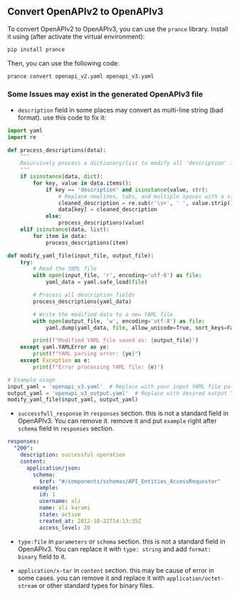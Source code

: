 ## Convert OpenAPIv2 to OpenAPIv3

To convert OpenAPIv2 to OpenAPIv3, you can use the `prance` library. Install it using (after activate the virtual environment):

```bash
pip install prance
```

Then, you can use the following code:

```bash
prance convert openapi_v2.yaml openapi_v3.yaml
```

### Some Issues may exist in the generated OpenAPIv3 file

- `description` field in some places may convert as multi-line string (bad format). use this code to fix it:

```python
import yaml
import re

def process_descriptions(data):
    """
    Recursively process a dictionary/list to modify all 'description' fields to a single line.
    """
    if isinstance(data, dict):
        for key, value in data.items():
            if key == 'description' and isinstance(value, str):
                # Replace newlines, tabs, and multiple spaces with a single space
                cleaned_description = re.sub(r'\s+', ' ', value.strip())
                data[key] = cleaned_description
            else:
                process_descriptions(value)
    elif isinstance(data, list):
        for item in data:
            process_descriptions(item)

def modify_yaml_file(input_file, output_file):
    try:
        # Read the YAML file
        with open(input_file, 'r', encoding='utf-8') as file:
            yaml_data = yaml.safe_load(file)

        # Process all description fields
        process_descriptions(yaml_data)

        # Write the modified data to a new YAML file
        with open(output_file, 'w', encoding='utf-8') as file:
            yaml.dump(yaml_data, file, allow_unicode=True, sort_keys=False, default_flow_style=False, width=1000)

        print(f"Modified YAML file saved as: {output_file}")
    except yaml.YAMLError as ye:
        print(f"YAML parsing error: {ye}")
    except Exception as e:
        print(f"Error processing YAML file: {e}")

# Example usage
input_yaml = 'openapi_v3.yaml'  # Replace with your input YAML file path
output_yaml = 'openapi_v3_output.yaml'  # Replace with desired output YAML file path
modify_yaml_file(input_yaml, output_yaml)
```

- `successfull_response` in `responses` section. this is not a standard field in OpenAPIv3. You can remove it. remove it and put `example` right after `schema` field in `responses` section.

```yaml
responses:
  "200":
    description: successful operation
    content:
      application/json:
        schema:
          $ref: "#/components/schemas/API_Entities_AccessRequester"
        example:
          id: 1
          username: ali
          name: ali karami
          state: active
          created_at: 2012-10-22T14:13:35Z
          access_level: 20
```

- `type:file` in `parameters` or `schema` section. this is not a standard field in OpenAPIv3. You can replace it with `type: string` and add `format: binary` field to it.

- `application/x-tar` in `content` section. this may be cause of error in some cases. you can remove it and replace it with `application/octet-stream` or other standard types for binary files.
